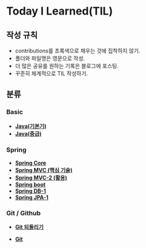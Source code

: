 # Today I Learned(TIL)

## 작성 규칙
- contributions를 초록색으로 채우는 것에 집착하지 않기.
- 폴더와 파일명은 영문으로 작성.
- 더 많은 공유를 원하는 기록은 블로그에 포스팅.
- 꾸준히 체계적으로 TIL 작성하기. 

## 분류

### Basic

- [**Java(기본기)**](https://github.com/YeongJae0114/TIL/blob/main/Java-basic/README.md)
- [**Java(중급)**](https://github.com/YeongJae0114/TIL/blob/main/Java-mid1/README.md)



### Spring
- [**Spring Core**](https://github.com/YeongJae0114/TIL/blob/main/Spring-Core/README.md)
- [**Spring MVC (핵심 기술)**](https://github.com/YeongJae0114/TIL/blob/main/Spring-MVC/README.md)
- [**Spring MVC-2 (활용)**](https://github.com/YeongJae0114/TIL/blob/main/Spring-MVC-2/README.md)
- [**Spring boot**](https://github.com/YeongJae0114/TIL/blob/main/Spring-boot/README.md)
- [**Spring DB-1**](https://github.com/YeongJae0114/TIL/blob/main/Spring-DB-1/README.md)
- [**Spring JPA-1**](https://github.com/YeongJae0114/TIL/blob/main/Spring-Jpa-1/README.md)


### Git / Github

- [**Git 되돌리기**](https://github.com/YeongJae0114/TIL/blob/main/Spring-boot/README.md)


- [**Git**](https://github.com/YeongJae0114/TIL/blob/main/Spring-boot/README.md)

